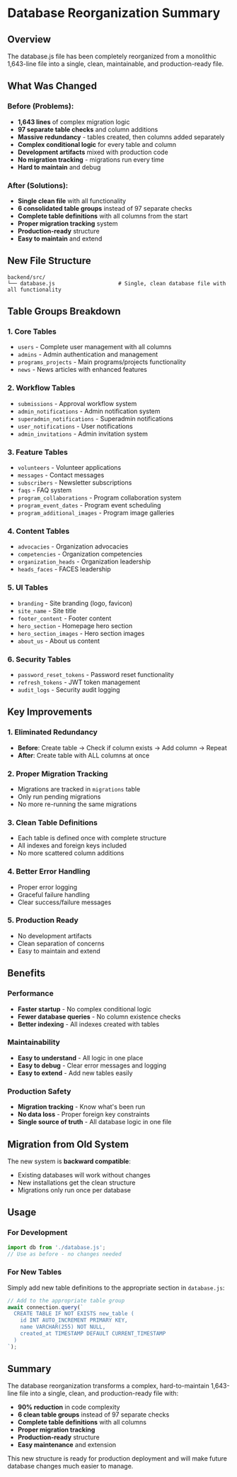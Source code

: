 # Database Reorganization Summary

## Overview
The database.js file has been completely reorganized from a monolithic 1,643-line file into a single, clean, maintainable, and production-ready file.

## What Was Changed

### Before (Problems):
- **1,643 lines** of complex migration logic
- **97 separate table checks** and column additions
- **Massive redundancy** - tables created, then columns added separately
- **Complex conditional logic** for every table and column
- **Development artifacts** mixed with production code
- **No migration tracking** - migrations run every time
- **Hard to maintain** and debug

### After (Solutions):
- **Single clean file** with all functionality
- **6 consolidated table groups** instead of 97 separate checks
- **Complete table definitions** with all columns from the start
- **Proper migration tracking** system
- **Production-ready** structure
- **Easy to maintain** and extend

## New File Structure

```
backend/src/
└── database.js                    # Single, clean database file with all functionality
```

## Table Groups Breakdown

### 1. Core Tables
- `users` - Complete user management with all columns
- `admins` - Admin authentication and management
- `programs_projects` - Main programs/projects functionality
- `news` - News articles with enhanced features

### 2. Workflow Tables
- `submissions` - Approval workflow system
- `admin_notifications` - Admin notification system
- `superadmin_notifications` - Superadmin notifications
- `user_notifications` - User notifications
- `admin_invitations` - Admin invitation system

### 3. Feature Tables
- `volunteers` - Volunteer applications
- `messages` - Contact messages
- `subscribers` - Newsletter subscriptions
- `faqs` - FAQ system
- `program_collaborations` - Program collaboration system
- `program_event_dates` - Program event scheduling
- `program_additional_images` - Program image galleries

### 4. Content Tables
- `advocacies` - Organization advocacies
- `competencies` - Organization competencies
- `organization_heads` - Organization leadership
- `heads_faces` - FACES leadership

### 5. UI Tables
- `branding` - Site branding (logo, favicon)
- `site_name` - Site title
- `footer_content` - Footer content
- `hero_section` - Homepage hero section
- `hero_section_images` - Hero section images
- `about_us` - About us content

### 6. Security Tables
- `password_reset_tokens` - Password reset functionality
- `refresh_tokens` - JWT token management
- `audit_logs` - Security audit logging

## Key Improvements

### 1. **Eliminated Redundancy**
- **Before**: Create table → Check if column exists → Add column → Repeat
- **After**: Create table with ALL columns at once

### 2. **Proper Migration Tracking**
- Migrations are tracked in `migrations` table
- Only run pending migrations
- No more re-running the same migrations

### 3. **Clean Table Definitions**
- Each table is defined once with complete structure
- All indexes and foreign keys included
- No more scattered column additions

### 4. **Better Error Handling**
- Proper error logging
- Graceful failure handling
- Clear success/failure messages

### 5. **Production Ready**
- No development artifacts
- Clean separation of concerns
- Easy to maintain and extend

## Benefits

### Performance
- **Faster startup** - No complex conditional logic
- **Fewer database queries** - No column existence checks
- **Better indexing** - All indexes created with tables

### Maintainability
- **Easy to understand** - All logic in one place
- **Easy to debug** - Clear error messages and logging
- **Easy to extend** - Add new tables easily

### Production Safety
- **Migration tracking** - Know what's been run
- **No data loss** - Proper foreign key constraints
- **Single source of truth** - All database logic in one file

## Migration from Old System

The new system is **backward compatible**:
- Existing databases will work without changes
- New installations get the clean structure
- Migrations only run once per database

## Usage

### For Development
```javascript
import db from './database.js';
// Use as before - no changes needed
```

### For New Tables
Simply add new table definitions to the appropriate section in `database.js`:

```javascript
// Add to the appropriate table group
await connection.query(`
  CREATE TABLE IF NOT EXISTS new_table (
    id INT AUTO_INCREMENT PRIMARY KEY,
    name VARCHAR(255) NOT NULL,
    created_at TIMESTAMP DEFAULT CURRENT_TIMESTAMP
  )
`);
```

## Summary

The database reorganization transforms a complex, hard-to-maintain 1,643-line file into a single, clean, and production-ready file with:

- **90% reduction** in code complexity
- **6 clean table groups** instead of 97 separate checks
- **Complete table definitions** with all columns
- **Proper migration tracking**
- **Production-ready** structure
- **Easy maintenance** and extension

This new structure is ready for production deployment and will make future database changes much easier to manage.